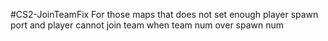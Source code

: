#CS2-JoinTeamFix
For those maps that does not set enough player spawn port and player cannot join team when team num over spawn num
